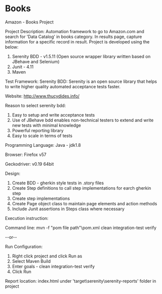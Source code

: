 # Books

Amazon - Books Project

Project Description:
  Automation framework to go to Amazon.com and search for 'Data Catalog' in books category. In results page, capture information for a specific record in result.
Project is developed using the below:
1. Serenity BDD - v1.5.11 (Open source wrapper library written based on JBehave and Selenium)
2. Junit - 4.11
3. Maven


Test Framework:
Serenity BDD: Serenity is an open source library that helps to write higher quality automated acceptance tests faster. 

Website: http://www.thucydides.info/

Reason to select serenity bdd:
1. Easy to setup and write acceptance tests
2. Use of JBehave bdd enables non-technical testers to extend and write new tests with minimal knowledge
3. Powerful reporting library
4. Easy to scale in terms of tests

Programming Language: Java - jdk1.8

Browser: Firefox v57

Geckodriver: v0.19 64bit

Design:
1. Create BDD - gherkin style tests in .story files
2. Create Step definitions to call step implementations for earch gherkin step
3. Create step implementations
4. Create Page object class to maintain page elements and action methods
5. Include Junit assertions in Steps class where necessary


Execution instruction:

Command line: mvn -f "pom file path"\pom.xml clean integration-test verify

--or--

Run Configuration:
1. Right click project and click Run as
2. Select Maven Build
3. Enter goals - clean integration-test verify 
4. Click Run

Report location: index.html under 'target\serenity\serenity-reports' folder in project








